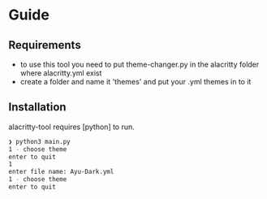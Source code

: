 # Guide


## Requirements

- to use this tool you need to put theme-changer.py in the alacritty folder where alacritty.yml exist
- create a folder and name it 'themes' and put your .yml themes in to it

## Installation

alacritty-tool requires [python] to run.


```sh
❯ python3 main.py 
1 - choose theme 
enter to quit 
1 
enter file name: Ayu-Dark.yml 
1 - choose theme 
enter to quit
```
